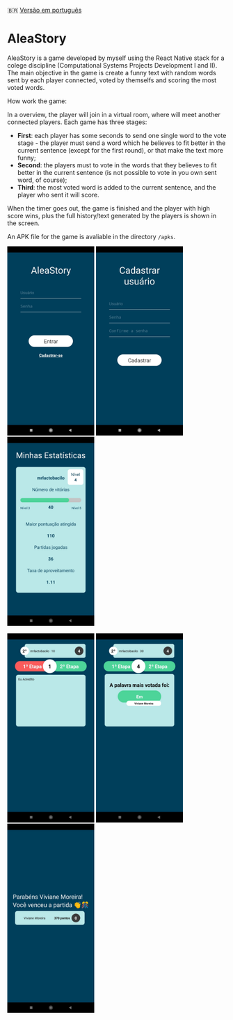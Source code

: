 🇧🇷 [Versão em português](./README.pt-br.md)

# AleaStory
AleaStory is a game developed by myself using the React Native stack for a colege discipline (Computational Systems Projects Development I and II). The main objective in the game is create a funny text with random words sent by each player connected, voted by themselfs and scoring the most voted words.

How work the game:

In a overview, the player will join in a virtual room, where will meet another connected players. Each game has three stages:
- **First**: each player has some seconds to send one single word to the vote stage - the player must send a word which he believes to fit better in the current sentence (except for the first round), or that make the text more funny;
- **Second**: the players must to vote in the words that they believes to fit better in the current sentence (is not possible to vote in you own sent word, of course);
- **Third**: the most voted word is added to the current sentence, and the player who sent it will score.

When the timer goes out, the game is finished and the player with high score wins, plus the full history/text generated by the players is shown in the screen.

An APK file for the game is avaliable in the directory `/apks`.

<img src="images/login.jpeg" alt="Login" width="200"/>  <img src="images/register.jpeg" alt="Cadastro" width="200"/> <img src="images/statistics.jpeg" alt="Estatísticas" width="200"/>

<img src="images/in_game.jpeg" alt="jogo" width="200"/> <img src="images/most_rated_word.jpeg" alt="Palavra mais votada" width="200"/> <img src="images/finish.jpeg" alt="Fim da partida" width="200"/>
